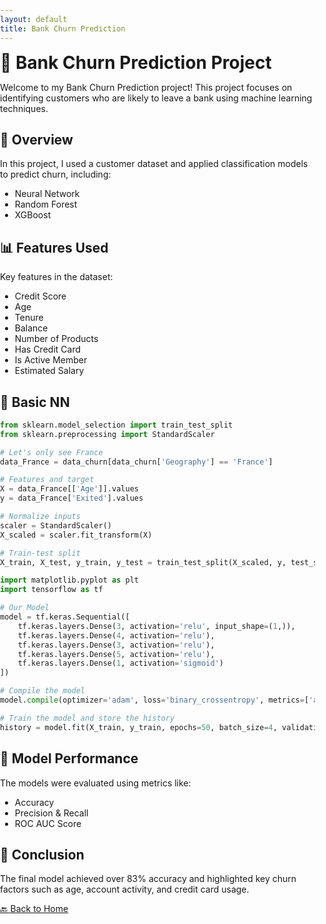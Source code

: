 ```yaml
---
layout: default
title: Bank Churn Prediction
---
```

<style>
  h1 {
    border: none;  /* h1 태그에 적용된 border 제거 */
    margin: 0;     /* margin 제거 */
    padding: 0;    /* padding 제거 */
  }

  hr {
    display: none;  /* 수평선 제거 */
  }

  /* 추가로 전체적인 스타일 조정 */
  body {
    margin: 0;
    padding: 0;
  }

  .content {
    margin-top: 20px; /* 내용 위쪽 여백을 조정 */
  }
</style>

# 🏦 Bank Churn Prediction Project

Welcome to my Bank Churn Prediction project! This project focuses on identifying customers who are likely to leave a bank using machine learning techniques.

## 📌 Overview

In this project, I used a customer dataset and applied classification models to predict churn, including:

- Neural Network
- Random Forest
- XGBoost

## 📊 Features Used

Key features in the dataset:

- Credit Score
- Age
- Tenure
- Balance
- Number of Products
- Has Credit Card
- Is Active Member
- Estimated Salary

## 🧪 Basic NN

```python
from sklearn.model_selection import train_test_split
from sklearn.preprocessing import StandardScaler

# Let's only see France
data_France = data_churn[data_churn['Geography'] == 'France']

# Features and target
X = data_France[['Age']].values
y = data_France['Exited'].values

# Normalize inputs
scaler = StandardScaler()
X_scaled = scaler.fit_transform(X)

# Train-test split
X_train, X_test, y_train, y_test = train_test_split(X_scaled, y, test_size=0.2, random_state=1015)

import matplotlib.pyplot as plt
import tensorflow as tf

# Our Model
model = tf.keras.Sequential([
    tf.keras.layers.Dense(3, activation='relu', input_shape=(1,)),
    tf.keras.layers.Dense(4, activation='relu'),
    tf.keras.layers.Dense(3, activation='relu'),
    tf.keras.layers.Dense(5, activation='relu'),
    tf.keras.layers.Dense(1, activation='sigmoid')
])

# Compile the model
model.compile(optimizer='adam', loss='binary_crossentropy', metrics=['accuracy'])

# Train the model and store the history
history = model.fit(X_train, y_train, epochs=50, batch_size=4, validation_split=0.1)
```

## 🧠 Model Performance

The models were evaluated using metrics like:

- Accuracy
- Precision & Recall
- ROC AUC Score

## 📎 Conclusion

The final model achieved over 83% accuracy and highlighted key churn factors such as age, account activity, and credit card usage.

[🔙 Back to Home](../index.html)
